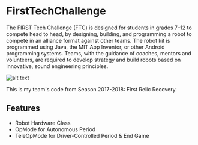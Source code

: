 # FirstTechChallenge
The FIRST Tech Challenge (FTC) is designed for students in grades 7–12 to compete head to head, 
by designing, building, and programming a robot to compete in an alliance format against other teams.
The robot kit is programmed using Java, the MIT App Inventor, or other Android programming systems. Teams, with the guidance of coaches, mentors and volunteers, 
are required to develop strategy and build robots based on innovative, sound engineering principles.

![alt text](https://1.bp.blogspot.com/-OqsqihIrZ_I/XRDpS2D9bjI/AAAAAAAABVs/qVx0tpbp4zgLskpbUYcsMryCpVw11thmgCLcBGAs/s1600/ftc%2Blogo%2Bhorizonatal.png)

This is my team's code from Season 2017-2018: First Relic Recovery.

## Features
* Robot Hardware Class
* OpMode for Autonomous Period
* TeleOpMode for Driver-Controlled Period & End Game
